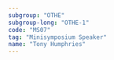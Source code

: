 ```yaml
---
subgroup: "OTHE"
subgroup-long: "OTHE-1"
code: "MS07"
tag: "Minisymposium Speaker"
name: "Tony Humphries"
---
```


